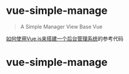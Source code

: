 # vue-simple-manage

> A Simple Manager View Base Vue


[如何使用Vue.js来搭建一个后台管理系统](https://www.cnblogs.com/progor/p/11102099.html)的参考代码
# vue-simple-manage
